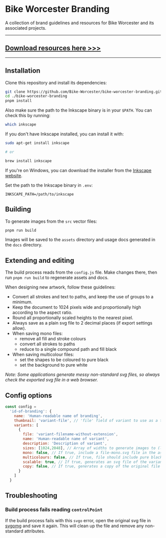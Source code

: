 # Bike Worcester Branding

A collection of brand guidelines and resources for Bike Worcester and its associated projects.

---

## [Download resources here >>>](docs/index.md)

---

## Installation

Clone this repository and install its dependencies:

```bash
git clone https://github.com/Bike-Worcester/bike-worcester-branding.git
cd ./bike-worcester-branding
pnpm install
```

Also make sure the path to the Inkscape binary is in your `$PATH`. You can check this by running:

```bash
which inkscape
```

If you don't have Inkscape installed, you can install it with:

```bash
sudo apt-get install inkscape

# or

brew install inkscape
```

If you're on Windows, you can download the installer from the [Inkscape website](https://inkscape.org/).

Set the path to the Inkscape binary in `.env`:

```
INKSCAPE_PATH=/path/to/inkscape
```

## Building

To generate images from the `src` vector files:

```bash
pnpm run build
```

Images will be saved to the `assets` directory and usage docs generated in the `docs` directory.

## Extending and editing

The build process reads from the `config.js` file. Make changes there, then run `pnpm run build` to regenerate assets and docs.

When designing new artwork, follow these guidelines:

- Convert all strokes and text to paths, and keep the use of groups to a minimum.
- Keep the document to 1024 pixels wide and proportionally high according to the aspect ratio.
- Round all proportionally scaled heights to the nearest pixel.
- Always save as a plain svg file to 2 decimal places (if export settings allow).
- When saving mono files:
  - remove all fill and stroke colours
  - convert all strokes to paths
  - reduce to a single compound path and fill black
- When saving multicolour files:
  - set the shapes to be coloured to pure black
  - set the background to pure white

_Note: Some applications generate messy non-standard svg files, so always check the exported svg file in a web browser._

## Config options

```javascript
const config =
  'id-of-branding': {
    name: 'Human-readable name of branding',
    thumbnail: 'variant-file', // 'file' field of variant to use as a thumbnail
    variants: [
      {
        file: 'variant-filename-without-extension',
        name: 'Human-readable name of variant',
        description: 'Description of variant',
        sizes: [1024,2048], // Array of widths to generate images to (leave blank for no images)
        mono: false, // If true, include a file-mono.svg file in the assets
        multicolours: false, // If true, file should include pure black and white for fg and bg colours
        scalable: true, // If true, generates an svg file of the variant,
        copy: false, // If true, generates a copy of the original file
      }
    ]
  }
```

## Troubleshooting

### Build process fails reading `controlPoint`

If the build process fails with this `svgo` error, open the original svg file in [svgomg](https://jakearchibald.github.io/svgomg/) and save it again. This will clean up the file and remove any non-standard attributes.
